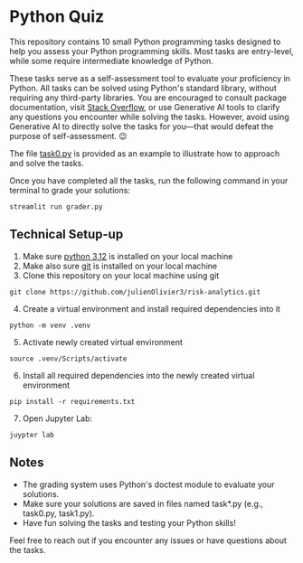 # Python Quiz

This repository contains 10 small Python programming tasks designed to help you assess your Python programming skills. Most tasks are entry-level, while some require intermediate knowledge of Python.

These tasks serve as a self-assessment tool to evaluate your proficiency in Python. All tasks can be solved using Python's standard library, without requiring any third-party libraries. You are encouraged to consult package documentation, visit [Stack Overflow](https://stackoverflow.com/questions), or use Generative AI tools to clarify any questions you encounter while solving the tasks. However, avoid using Generative AI to directly solve the tasks for you—that would defeat the purpose of self-assessment. 😉

The file [task0.py](task0.py) is provided as an example to illustrate how to approach and solve the tasks.

Once you have completed all the tasks, run the following command in your terminal to grade your solutions:
```
streamlit run grader.py
```
## Technical Setup-up
1. Make sure [python 3.12](https://www.python.org/downloads/release/python-3120/) is installed on your local machine
2. Make also sure [git](https://git-scm.com/downloads) is installed on your local machine
3. Clone this repository on your local machine using git
```
git clone https://github.com/julienOlivier3/risk-analytics.git
```
4. Create a virtual environment and install required dependencies into it
```
python -m venv .venv
```
5. Activate newly created virtual environment
```
source .venv/Scripts/activate
```
6. Install all required dependencies into the newly created virtual environment
```
pip install -r requirements.txt
```
7. Open Jupyter Lab:
```
juypter lab
```

## Notes

- The grading system uses Python's doctest module to evaluate your solutions.
- Make sure your solutions are saved in files named task*.py (e.g., task0.py, task1.py).
- Have fun solving the tasks and testing your Python skills!

Feel free to reach out if you encounter any issues or have questions about the tasks. 